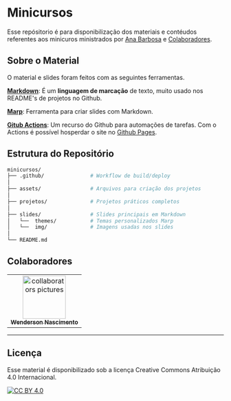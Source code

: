 # Minicursos

Esse repósitorio é para disponibilização dos materiais e contéudos referentes aos minicuros ministrados por [Ana Barbosa](https://github.com/dvanael) e [Colaboradores](#colaboradores). 

## Sobre o Material

O material e slides foram feitos com as seguintes ferramentas.

[**Markdown**](https://www.markdownguide.org/): É um **linguagem de marcação** de texto, muito usado nos README's de projetos no Github.

[**Marp**](http://marp.app): Ferramenta para criar slides com Markdown.

[**Gitub Actions**](https://github.com/features/actions): Um recurso do Github para automações de tarefas. Com o Actions é possível hosperdar o site no [Github Pages](https://pages.github.com/).

## Estrutura do Repositório

```bash
minicursos/
├── .github/               # Workflow de build/deploy
│
├── assets/                # Arquivos para criação dos projetos
│
├── projetos/              # Projetos práticos completos 
│
├── slides/                # Slides principais em Markdown
│   └──  themes/           # Temas personalizados Marp
│   └──  img/              # Imagens usadas nos slides
│
└── README.md
```

## Colaboradores


<table>
  <tr>
    <td align="center">
      <a href="https://github.com/devwenderson" title="Wenderson Nascimento">
        <img src="https://avatars.githubusercontent.com/devwenderson" width="100px;" alt="collaborators pictures"/><br>
        <sub>
          <b>Wenderson Nascimento</b>
        </sub>
      </a>
    </td>
  </tr>
</table>

---

## Licença

Esse material é disponibilizado sob a licença Creative Commons Atribuição 4.0 Internacional.

[![CC BY 4.0][cc-by-image]][cc-by]

[cc-by]: https://creativecommons.org/licenses/by/4.0/deed.pt_BR
[cc-by-image]: https://i.creativecommons.org/l/by/4.0/88x31.png
